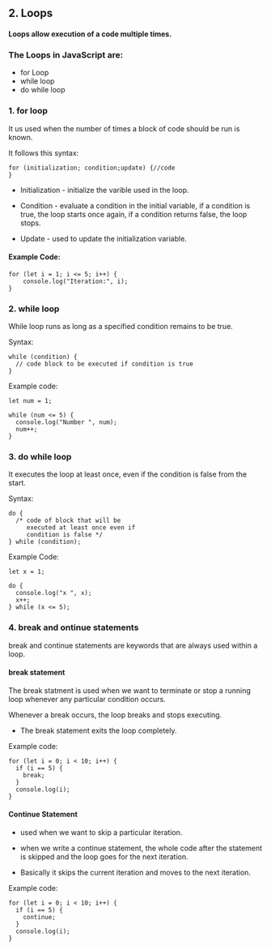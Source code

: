 ## 2. Loops

#### Loops allow execution of a code multiple times.

### The Loops in JavaScript are:

- for Loop
- while loop
- do while loop

### 1. for loop

<p>It us used when the number of times a block of code should be run is known.</p>

<p> It follows this syntax:</p>

```
for (initialization; condition;update) {//code
}
```

- Initialization - initialize the varible used in the loop.

- Condition - evaluate a condition in the initial variable, if a condition is true, the loop starts once again, if a condition returns false, the loop stops.
- Update - used to update the initialization variable.

#### Example Code:

```
for (let i = 1; i <= 5; i++) {
    console.log("Iteration:", i);
}
```

### 2. while loop

While loop runs as long as a specified condition remains to be true.

Syntax:

```
while (condition) {
  // code block to be executed if condition is true
}
```

Example code:

```
let num = 1;

while (num <= 5) {
  console.log("Number ", num);
  num++;
}
```

### 3. do while loop

It executes the loop at least once, even if the condition is false from the start.

Syntax:

```
do {
  /* code of block that will be
     executed at least once even if
     condition is false */
} while (condition);
```

Example Code:

```
let x = 1;

do {
  console.log("x ", x);
  x++;
} while (x <= 5);
```

### 4. break and ontinue statements

break and continue statements are keywords that are always used within a loop.

#### break statement

The break statment is used when we want to terminate or stop a running loop whenever any particular condition occurs.

Whenever a break occurs, the loop breaks and stops executing.

- The break statement exits the loop completely.

Example code:

```
for (let i = 0; i < 10; i++) {
  if (i == 5) {
    break;
  }
  console.log(i);
}
```

#### Continue Statement

- used when we want to skip a particular iteration.

- when we write a continue statement, the whole code after the statement is skipped and the loop goes for the next iteration.

- Basically it skips the current iteration and moves to the next iteration.

Example code:

```
for (let i = 0; i < 10; i++) {
  if (i == 5) {
    continue;
  }
  console.log(i);
}
```
